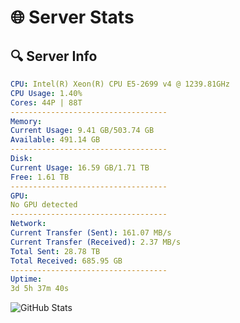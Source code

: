 # 🌐 Server Stats
## 🔍 Server Info
```yaml
CPU: Intel(R) Xeon(R) CPU E5-2699 v4 @ 1239.81GHz
CPU Usage: 1.40%
Cores: 44P | 88T
-----------------------------------
Memory:
Current Usage: 9.41 GB/503.74 GB
Available: 491.14 GB
-----------------------------------
Disk:
Current Usage: 16.59 GB/1.71 TB
Free: 1.61 TB
-----------------------------------
GPU:
No GPU detected
-----------------------------------
Network:
Current Transfer (Sent): 161.07 MB/s
Current Transfer (Received): 2.37 MB/s
Total Sent: 28.78 TB
Total Received: 685.95 GB
-----------------------------------
Uptime:
3d 5h 37m 40s
```
![GitHub Stats](https://img.shields.io/badge/Updated-2025-02-11_04:20:58-blue)